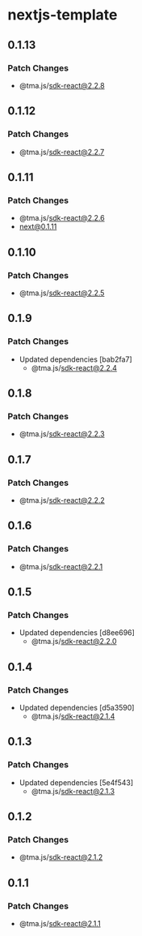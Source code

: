 # nextjs-template

## 0.1.13

### Patch Changes

- @tma.js/sdk-react@2.2.8

## 0.1.12

### Patch Changes

- @tma.js/sdk-react@2.2.7

## 0.1.11

### Patch Changes

- @tma.js/sdk-react@2.2.6
- next@0.1.11

## 0.1.10

### Patch Changes

- @tma.js/sdk-react@2.2.5

## 0.1.9

### Patch Changes

- Updated dependencies [bab2fa7]
  - @tma.js/sdk-react@2.2.4

## 0.1.8

### Patch Changes

- @tma.js/sdk-react@2.2.3

## 0.1.7

### Patch Changes

- @tma.js/sdk-react@2.2.2

## 0.1.6

### Patch Changes

- @tma.js/sdk-react@2.2.1

## 0.1.5

### Patch Changes

- Updated dependencies [d8ee696]
  - @tma.js/sdk-react@2.2.0

## 0.1.4

### Patch Changes

- Updated dependencies [d5a3590]
  - @tma.js/sdk-react@2.1.4

## 0.1.3

### Patch Changes

- Updated dependencies [5e4f543]
  - @tma.js/sdk-react@2.1.3

## 0.1.2

### Patch Changes

- @tma.js/sdk-react@2.1.2

## 0.1.1

### Patch Changes

- @tma.js/sdk-react@2.1.1
